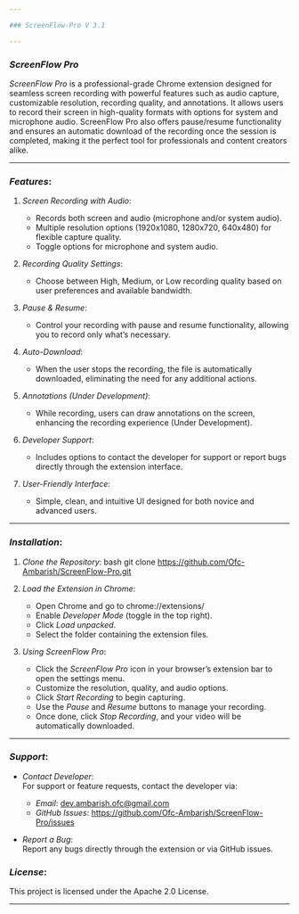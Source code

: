 ```yaml
---

### ScreenFlow-Pro V 3.1

---
```


### *ScreenFlow Pro*

*ScreenFlow Pro* is a professional-grade Chrome extension designed for seamless screen recording with powerful features such as audio capture, customizable resolution, recording quality, and annotations. It allows users to record their screen in high-quality formats with options for system and microphone audio. ScreenFlow Pro also offers pause/resume functionality and ensures an automatic download of the recording once the session is completed, making it the perfect tool for professionals and content creators alike.

---

### *Features*:

1. *Screen Recording with Audio*:  
   - Records both screen and audio (microphone and/or system audio).
   - Multiple resolution options (1920x1080, 1280x720, 640x480) for flexible capture quality.
   - Toggle options for microphone and system audio.

2. *Recording Quality Settings*:  
   - Choose between High, Medium, or Low recording quality based on user preferences and available bandwidth.

3. *Pause & Resume*:  
   - Control your recording with pause and resume functionality, allowing you to record only what’s necessary.

4. *Auto-Download*:  
   - When the user stops the recording, the file is automatically downloaded, eliminating the need for any additional actions.

5. *Annotations (Under Development)*:  
   - While recording, users can draw annotations on the screen, enhancing the recording experience (Under Development).

6. *Developer Support*:  
   - Includes options to contact the developer for support or report bugs directly through the extension interface.

7. *User-Friendly Interface*:  
   - Simple, clean, and intuitive UI designed for both novice and advanced users.

---

### *Installation*:

1. *Clone the Repository*:
   bash
   git clone https://github.com/Ofc-Ambarish/ScreenFlow-Pro.git
   

2. *Load the Extension in Chrome*:
   - Open Chrome and go to chrome://extensions/
   - Enable *Developer Mode* (toggle in the top right).
   - Click *Load unpacked*.
   - Select the folder containing the extension files.

3. *Using ScreenFlow Pro*:
   - Click the *ScreenFlow Pro* icon in your browser’s extension bar to open the settings menu.
   - Customize the resolution, quality, and audio options.
   - Click *Start Recording* to begin capturing.
   - Use the *Pause* and *Resume* buttons to manage your recording.
   - Once done, click *Stop Recording*, and your video will be automatically downloaded.

---

### *Support*:

- *Contact Developer*:  
   For support or feature requests, contact the developer via:  
   - *Email*: dev.ambarish.ofc@gmail.com  
   - *GitHub Issues*: https://github.com/Ofc-Ambarish/ScreenFlow-Pro/issues

- *Report a Bug*:  
   Report any bugs directly through the extension or via GitHub issues.


### *License*:  
This project is licensed under the Apache 2.0 License.

---
